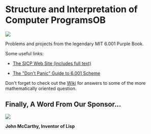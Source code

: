 Structure and Interpretation of Computer ProgramsOB
=================================================

[![](http://farm6.static.flickr.com/5221/5599784182_5403472c2a.jpg)](http://farm6.static.flickr.com/5221/5599784182_5403472c2a.jpg)

Problems and projects from the legendary MIT 6.001 Purple Book.

Some useful links:

* [The SICP Web Site (includes full text)](http://mitpress.mit.edu/sicp/) 

* [The "Don't Panic" Guide to 6.001 Scheme](http://sicp.ai.mit.edu/Spring-2005/manuals/dontpanicnew.html)

Don't forget to check out the [Wiki](/wiki) for answers to some of the more mathematically oriented question.

Finally, A Word From Our Sponsor...
----------------------------------- 


[![](http://farm6.static.flickr.com/5239/5890766673_7bf85a61a7.jpg)](http://farm6.static.flickr.com/5239/5890766673_7bf85a61a7.jpg)

**John McCarthy, Inventor of Lisp**